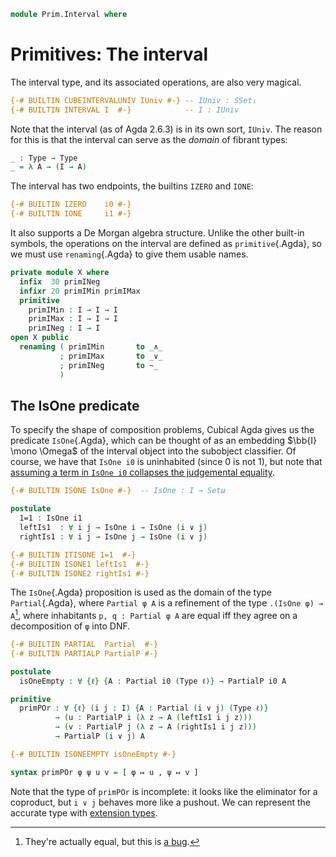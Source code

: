 <!--
```agda
open import Prim.Type
```
-->

```agda
module Prim.Interval where
```

# Primitives: The interval

The interval type, and its associated operations, are also very magical.

```agda
{-# BUILTIN CUBEINTERVALUNIV IUniv #-} -- IUniv : SSet₁
{-# BUILTIN INTERVAL I  #-}            -- I : IUniv
```

Note that the interval (as of Agda 2.6.3) is in its own sort, `IUniv`.
The reason for this is that the interval can serve as the _domain_ of
fibrant types:

```agda
_ : Type → Type
_ = λ A → (I → A)
```

The interval has two endpoints, the builtins `IZERO` and `IONE`:

```agda
{-# BUILTIN IZERO    i0 #-}
{-# BUILTIN IONE     i1 #-}
```

It also supports a De Morgan algebra structure. Unlike the other
built-in symbols, the operations on the interval are defined as
`primitive`{.Agda}, so we must use `renaming`{.Agda} to give them usable
names.

```agda
private module X where
  infix  30 primINeg
  infixr 20 primIMin primIMax
  primitive
    primIMin : I → I → I
    primIMax : I → I → I
    primINeg : I → I
open X public
  renaming ( primIMin       to _∧_
           ; primIMax       to _∨_
           ; primINeg       to ~_
           )
```

## The IsOne predicate

To specify the shape of composition problems, Cubical Agda gives us the
predicate `IsOne`{.Agda}, which can be thought of as an embedding
$\bb{I} \mono \Omega$ of the interval object into the subobject
classifier. Of course, we have that `IsOne i0` is uninhabited (since 0
is not 1), but note that [assuming a term in `IsOne i0` collapses the
judgemental equality][sr].

[sr]: https://github.com/agda/agda/issues/6016

```agda
{-# BUILTIN ISONE IsOne #-}  -- IsOne : I → Setω

postulate
  1=1 : IsOne i1
  leftIs1  : ∀ i j → IsOne i → IsOne (i ∨ j)
  rightIs1 : ∀ i j → IsOne j → IsOne (i ∨ j)

{-# BUILTIN ITISONE 1=1  #-}
{-# BUILTIN ISONE1 leftIs1  #-}
{-# BUILTIN ISONE2 rightIs1 #-}
```

The `IsOne`{.Agda} proposition is used as the domain of the type
`Partial`{.Agda}, where `Partial φ A` is a refinement of the type
`.(IsOne φ) → A`[^domfinite], where inhabitants `p, q : Partial φ A` are
equal iff they agree on a decomposition of `φ` into DNF.

[^domfinite]: They're actually equal, but this is [a
bug](https://github.com/agda/agda/issues/6015).

```agda
{-# BUILTIN PARTIAL  Partial  #-}
{-# BUILTIN PARTIALP PartialP #-}

postulate
  isOneEmpty : ∀ {ℓ} {A : Partial i0 (Type ℓ)} → PartialP i0 A

primitive
  primPOr : ∀ {ℓ} (i j : I) {A : Partial (i ∨ j) (Type ℓ)}
          → (u : PartialP i (λ z → A (leftIs1 i j z)))
          → (v : PartialP j (λ z → A (rightIs1 i j z)))
          → PartialP (i ∨ j) A

{-# BUILTIN ISONEEMPTY isOneEmpty #-}

syntax primPOr φ ψ u v = [ φ ↦ u , ψ ↦ v ]
```

Note that the type of `primPOr` is incomplete: it looks like the
eliminator for a coproduct, but `i ∨ j` behaves more like a pushout. We
can represent the accurate type with [extension
types](Prim.Extension.html).
